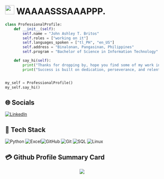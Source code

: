 
<h1><img src="https://emojis.slackmojis.com/emojis/images/1531849430/4246/blob-sunglasses.gif?1531849430" width="30"/> WAAAASSSAAAPPP.</h1>

```python
class ProfessionalProfile:
    def __init__(self):
        self.name = "John Ashley T. Britos"
        self.roles = ["working on it"]
        self.languages_spoken = ["tl_PH", "en_US"]
        self.address = "Binalonan, Pangasinan, Philippines"
        self.program = "Bachelor of Science in Information Technology"

    def say_hi(self):
        print("Thanks for dropping by, hope you find some of my work interesting!")
        print("Success is built on dedication, perseverance, and relentless hard work. :)")


my_self = ProfessionalProfile()
my_self.say_hi()

```
## 🌐 Socials
[![LinkedIn](https://img.shields.io/badge/LinkedIn-0077B5?style=for-the-badge&logo=linkedin&logoColor=white)](https://www.linkedin.com/in/john-ashley-britos-a9bb4136a/) 

## 📖 Tech Stack
![Python](https://img.shields.io/badge/python-3670A0?style=for-the-badge&logo=python&logoColor=ffdd54) ![Excel](https://img.shields.io/badge/Excel-217346?style=for-the-badge&logo=microsoft-excel&logoColor=white)![GitHub](https://img.shields.io/badge/GitHub-181717?style=for-the-badge&logo=github&logoColor=white) ![Git](https://img.shields.io/badge/Git-F05032?style=for-the-badge&logo=git&logoColor=white) ![SQL](https://img.shields.io/badge/SQL-003B57?style=for-the-badge&logo=mysql&logoColor=white) ![Linux](https://img.shields.io/badge/Linux-FCC624?style=for-the-badge&logo=linux&logoColor=black)






## 💳 Github Profile Summary Card
<p align="center">
  <img src="https://github-profile-summary-cards.vercel.app/api/cards/profile-details?username=John-britos&theme=vue"/>

</div>
